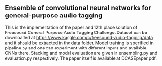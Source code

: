 ## Ensemble of convolutional neural networks for general-purpose audio tagging
This is the implementation of the paper and 12th place solution of Freesound General-Purpose Audio Tagging Challenge. Dataset can be downloaded at https://www.kaggle.com/c/freesound-audio-tagging/data and it should be extracted in the data folder.
Model training is specified in pipeline.py and one can experiment with different inputs and available CNNs there. Stacking and model evaluation are given in ensembling.py and evaluation.py respectively. The paper itself is available at DCASEpaper.pdf.
